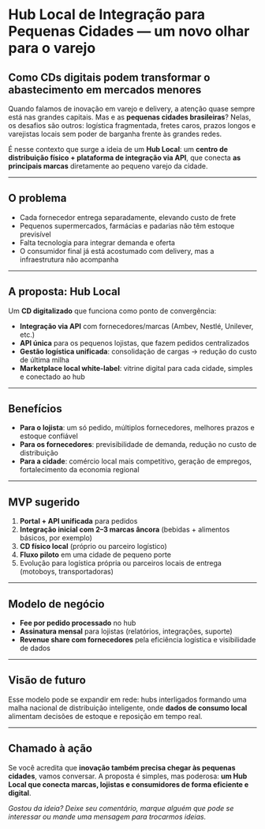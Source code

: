 # Hub Local de Integração para Pequenas Cidades — um novo olhar para o varejo

## Como CDs digitais podem transformar o abastecimento em mercados menores

Quando falamos de inovação em varejo e delivery, a atenção quase sempre está nas grandes capitais. Mas e as **pequenas cidades brasileiras**? Nelas, os desafios são outros: logística fragmentada, fretes caros, prazos longos e varejistas locais sem poder de barganha frente às grandes redes.

É nesse contexto que surge a ideia de um **Hub Local**: um **centro de distribuição físico + plataforma de integração via API**, que conecta **as principais marcas** diretamente ao pequeno varejo da cidade.

---

## O problema

- Cada fornecedor entrega separadamente, elevando custo de frete  
- Pequenos supermercados, farmácias e padarias não têm estoque previsível  
- Falta tecnologia para integrar demanda e oferta  
- O consumidor final já está acostumado com delivery, mas a infraestrutura não acompanha

---

## A proposta: Hub Local

Um **CD digitalizado** que funciona como ponto de convergência:

- **Integração via API** com fornecedores/marcas (Ambev, Nestlé, Unilever, etc.)
- **API única** para os pequenos lojistas, que fazem pedidos centralizados
- **Gestão logística unificada**: consolidação de cargas → redução do custo de última milha
- **Marketplace local white-label**: vitrine digital para cada cidade, simples e conectado ao hub

---

## Benefícios

- **Para o lojista**: um só pedido, múltiplos fornecedores, melhores prazos e estoque confiável  
- **Para os fornecedores**: previsibilidade de demanda, redução no custo de distribuição  
- **Para a cidade**: comércio local mais competitivo, geração de empregos, fortalecimento da economia regional

---

## MVP sugerido

1. **Portal + API unificada** para pedidos  
2. **Integração inicial com 2–3 marcas âncora** (bebidas + alimentos básicos, por exemplo)  
3. **CD físico local** (próprio ou parceiro logístico)  
4. **Fluxo piloto** em uma cidade de pequeno porte  
5. Evolução para logística própria ou parceiros locais de entrega (motoboys, transportadoras)

---

## Modelo de negócio

- **Fee por pedido processado** no hub  
- **Assinatura mensal** para lojistas (relatórios, integrações, suporte)  
- **Revenue share com fornecedores** pela eficiência logística e visibilidade de dados

---

## Visão de futuro

Esse modelo pode se expandir em rede: hubs interligados formando uma malha nacional de distribuição inteligente, onde **dados de consumo local** alimentam decisões de estoque e reposição em tempo real.

---

## Chamado à ação

Se você acredita que **inovação também precisa chegar às pequenas cidades**, vamos conversar. A proposta é simples, mas poderosa: **um Hub Local que conecta marcas, lojistas e consumidores de forma eficiente e digital**.

*Gostou da ideia? Deixe seu comentário, marque alguém que pode se interessar ou mande uma mensagem para trocarmos ideias.*

